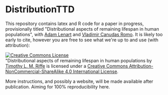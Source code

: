 DistributionTTD
===============

This repository contains latex and R code for a paper in progress, provisionally titled "Distributional aspects of remaining lifespan in human populations", with [Adam Lenart](http://findresearcher.sdu.dk:8080/portal/en/person/alenart) and [Vladimir Canudas Romo](http://findresearcher.sdu.dk:8080/portal/en/person/vcanudas). It is likely too early to cite, however you are free to see what we're up to and use (with attribution):

<a rel="license" href="http://creativecommons.org/licenses/by-nc-sa/4.0/"><img alt="Creative Commons License" style="border-width:0" src="https://i.creativecommons.org/l/by-nc-sa/4.0/88x31.png" /></a><br /><span xmlns:dct="http://purl.org/dc/terms/" property="dct:title">"Distributional aspects of remaining lifespan in human populations</span> by <a xmlns:cc="http://creativecommons.org/ns#" href="https://sites.google.com/site/timriffepersonal/" property="cc:attributionName" rel="cc:attributionURL">Timothy L. M. Riffe</a> is licensed under a <a rel="license" href="http://creativecommons.org/licenses/by-nc-sa/4.0/">Creative Commons Attribution-NonCommercial-ShareAlike 4.0 International License</a>.

More instructions, and possibly a website, will be made available after publication. Aiming for 100% reproducibility here.
